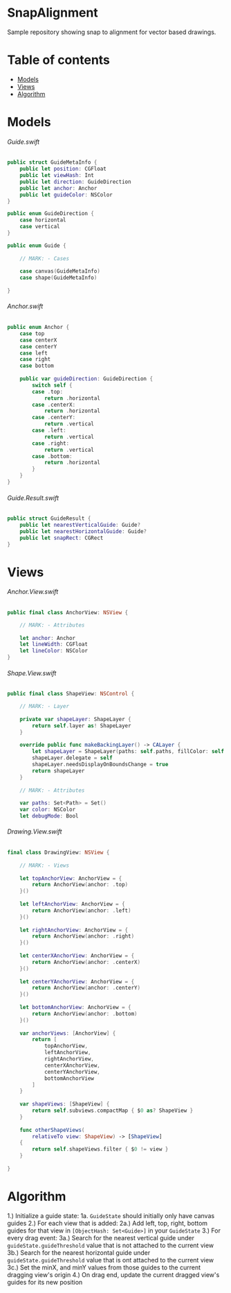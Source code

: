 # SnapAlignment
Sample repository showing snap to alignment for vector based drawings.

#

Table of contents
=================

- [Models](#models)
- [Views](#views)
- [Algorithm](#algorithm)

Models
======

###### Guide.swift

```swift
public struct GuideMetaInfo {
    public let position: CGFloat
    public let viewHash: Int
    public let direction: GuideDirection
    public let anchor: Anchor
    public let guideColor: NSColor
}

public enum GuideDirection {
    case horizontal
    case vertical
}

public enum Guide {
    
    // MARK: - Cases
    
    case canvas(GuideMetaInfo)
    case shape(GuideMetaInfo)
    
}
```

###### Anchor.swift

```swift
public enum Anchor {
    case top
    case centerX
    case centerY
    case left
    case right
    case bottom
    
    public var guideDirection: GuideDirection {
        switch self {
        case .top:
            return .horizontal
        case .centerX:
            return .horizontal
        case .centerY:
            return .vertical
        case .left:
            return .vertical
        case .right:
            return .vertical
        case .bottom:
            return .horizontal
        }
    }
}
```

###### Guide.Result.swift

```swift
public struct GuideResult {
    public let nearestVerticalGuide: Guide?
    public let nearestHorizontalGuide: Guide?
    public let snapRect: CGRect
}
```

Views
=====

###### Anchor.View.swift

```swift
public final class AnchorView: NSView {

    // MARK: - Attributes
    
    let anchor: Anchor
    let lineWidth: CGFloat
    let lineColor: NSColor
}
```

###### Shape.View.swift

```swift
public final class ShapeView: NSControl {

    // MARK: - Layer
    
    private var shapeLayer: ShapeLayer {
        return self.layer as! ShapeLayer
    }
    
    override public func makeBackingLayer() -> CALayer {
        let shapeLayer = ShapeLayer(paths: self.paths, fillColor: self.color.cgColor)
        shapeLayer.delegate = self
        shapeLayer.needsDisplayOnBoundsChange = true 
        return shapeLayer
    }
    
    // MARK: - Attributes
    
    var paths: Set<Path> = Set()
    var color: NSColor
    let debugMode: Bool
```

###### Drawing.View.swift

```swift
final class DrawingView: NSView {
    
    // MARK: - Views
    
    let topAnchorView: AnchorView = {
        return AnchorView(anchor: .top)
    }()
    
    let leftAnchorView: AnchorView = {
        return AnchorView(anchor: .left)
    }()
    
    let rightAnchorView: AnchorView = {
        return AnchorView(anchor: .right)
    }()
    
    let centerXAnchorView: AnchorView = {
        return AnchorView(anchor: .centerX)
    }()
    
    let centerYAnchorView: AnchorView = {
        return AnchorView(anchor: .centerY)
    }()
    
    let bottomAnchorView: AnchorView = {
        return AnchorView(anchor: .bottom)
    }()
    
    var anchorViews: [AnchorView] {
        return [
            topAnchorView,
            leftAnchorView,
            rightAnchorView,
            centerXAnchorView,
            centerYAnchorView,
            bottomAnchorView
        ]
    }
    
    var shapeViews: [ShapeView] {
        return self.subviews.compactMap { $0 as? ShapeView }
    }
    
    func otherShapeViews(
        relativeTo view: ShapeView) -> [ShapeView]
    {
        return self.shapeViews.filter { $0 != view }
    }
    
}
```

Algorithm
=========

1.) Initialize a guide state:
1a. `GuideState` should initially only have canvas guides
2.) For each view that is added:
2a.) Add left, top, right, bottom guides for that view in `[ObjectHash: Set<Guide>]` in your `GuideState`
3.) For every drag event:
3a.) Search for the nearest vertical guide under `guideState.guideThreshold` value that is not attached to the current view
3b.) Search for the nearest horizontal guide under `guideState.guideThreshold` value that is ont attached to the current view
3c.) Set the minX, and minY values from those guides to the current dragging view's origin
4.) On drag end, update the current dragged view's guides for its new position

